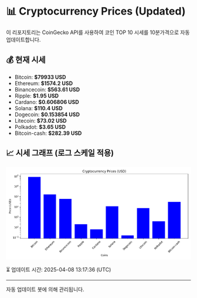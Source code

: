 
# 📊 Cryptocurrency Prices (Updated)

이 리포지토리는 CoinGecko API를 사용하여 코인 TOP 10 시세를 10분가격으로 자동 업데이트합니다.

## 💰 현재 시세
- Bitcoin: **$79933 USD**
- Ethereum: **$1574.2 USD**
- Binancecoin: **$563.61 USD**
- Ripple: **$1.95 USD**
- Cardano: **$0.606806 USD**
- Solana: **$110.4 USD**
- Dogecoin: **$0.153854 USD**
- Litecoin: **$73.02 USD**
- Polkadot: **$3.65 USD**
- Bitcoin-cash: **$282.39 USD**

## 📈 시세 그래프 (로그 스케일 적용)
![Crypto Prices](crypto_prices.png)

⏳ 업데이트 시간: 2025-04-08 13:17:36 (UTC)

---
자동 업데이트 봇에 의해 관리됩니다.
